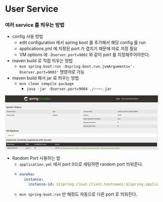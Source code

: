 # User Service

### 여러 service 를 띄우는 방법

- config 사용 방법
    - edit configuration 에서 spring boot 를 추가해서 해당 config 를 run
    - applications.yml 에 지정된 port 가 겹치기 때문에 따로 지정 필요
    - VM options 에 `-Dserver.port=9002` 와 같이 port 를 지정해주어야한다.
- maven build 로 직접 띄우는 방법
    - `mvn spring-boot:run -Dspring-boot.run.jvmArguments='-Dserver.port=9003'` 명령어로 가능
- maven build 해서 jar 로 띄우는 방법
    - `mvn clean compile package`
        - `java -jar -Dserver.port=9004 ./~~~~.jar`

![img.png](img.png)

- Random Port 사용하는 법
    - `application.yml` 에서 port 0으로 세팅하면 random port 띄워준다.
    - ```yaml
      eureka:
        instance:
          instance-id: ${spring.cloud.client.hostname}:${spring.application.instance_id:${random.value}}
      ```
    - `mvn spring-boot:run` 만 해줘도 자동으로 다른 port 로 띄워진다.